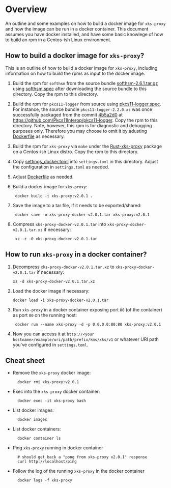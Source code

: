 <!--
    Copyright Amazon.com, Inc. or its affiliates. All Rights Reserved.
    SPDX-License-Identifier: Apache-2.0
-->

# Overview

An outline and some examples on how to build a docker image for `xks-proxy` and how the image can be run in a docker container.  This document assumes you have docker installed, and have some basic knowlege of how to build an rpm in a Centos-ish Linux environment.

## How to build a docker image for `xks-proxy`?

This is an outline of how to build a docker image for `xks-proxy`, including information on how to build the rpms as input to the docker image.

1. Build the rpm for `softhsm` from the source bundle [softhsm-2.6.1.tar.gz](https://dist.opendnssec.org/source/softhsm-2.6.1.tar.gz) using [softhsm.spec](softhsm.spec) after downloading the source bundle to this directory.  Copy the rpm to this directory.
1. Build the rpm for `pkcs11-logger` from source using [pkcs11-logger.spec](pkcs11-logger.spec).  For instance, the source bundle `pkcs11-logger-2.2.0.xz` was once successfully packaged from the commit [4b5a2d0](https://github.com/Pkcs11Interop/pkcs11-logger/commit/4b5a2d004b9dcdb3d60d02b28e0d2fffaca8c603) at https://github.com/Pkcs11Interop/pkcs11-logger.  Copy the rpm to this directory.  Note, however, this rpm is for diagnostic and debugging purposes only.  Therefore you may choose to omit it by adusting [Dockerfile](Dockerfile) as necessary.
1. Build the rpm for `xks-proxy` via `make` under the [Rust-xks-proxy](https://code.amazon.com/packages/Rust-xks-proxy/trees/mainline) package on a Centos-ish Linux distro.  Copy the rpm to this directory.
1. Copy [settings_docker.toml](../xks-axum/configuration/settings_docker.toml) into `settings.toml` in this directory.  Adjust the configuration in `settings.toml` as needed.
1. Adjust [Dockerfile](Dockerfile) as needed.
1. Build a docker image for `xks-proxy`:

        docker build -t xks-proxy:v2.0.1 .
1. Save the image to a tar file, if it needs to be exported/shared:

        docker save -o xks-proxy-docker-v2.0.1.tar xks-proxy:v2.0.1
1. Compress `xks-proxy-docker-v2.0.1.tar` into `xks-proxy-docker-v2.0.1.tar.xz` if necessary:

        xz -z -0 xks-proxy-docker-v2.0.1.tar

## How to run `xks-proxy` in a docker container?

1. Decompress `xks-proxy-docker-v2.0.1.tar.xz` to `xks-proxy-docker-v2.0.1.tar` if necessary:

       xz -d xks-proxy-docker-v2.0.1.tar.xz
1. Load the docker image if necessary:

       docker load -i xks-proxy-docker-v2.0.1.tar
1. Run `xks-proxy` in a docker container exposing port `80` (of the container) as port `80` on the running host:

        docker run --name xks-proxy -d -p 0.0.0.0:80:80 xks-proxy:v2.0.1
1. Now you can access it at
`http://<your hostname>/example/uri/path/prefix/kms/xks/v1`
or whatever URI path you've configured in `settings.toml`.

## Cheat sheet

* Remove the `xks-proxy` docker image:

        docker rmi xks-proxy:v2.0.1
* Exec into the `xks-proxy` docker container:

        docker exec -it xks-proxy bash
* List docker images:

        docker images
* List docker containers:

        docker container ls
* Ping `xks-proxy` running in docker container

        # should get back a "pong from xks-proxy v2.0.1" response
        curl http://localhost/ping
* Follow the log of the running `xks-proxy` in the docker container

        docker logs -f xks-proxy

